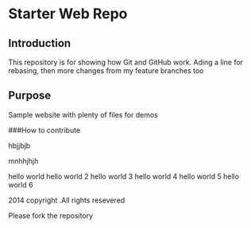 # Starter Web Repo

## Introduction

This repository is for showing how Git and GitHub work. Ading a line for rebasing, then more changes from my feature branches too

## Purpose

Sample website with plenty of files for demos

###How to contribute

hbjjbjb

mnhhjhjh

hello world
hello world 2
hello world 3
hello world 4
hello world 5
hello world 6

2014 copyright .All rights resevered

Please fork the repository
